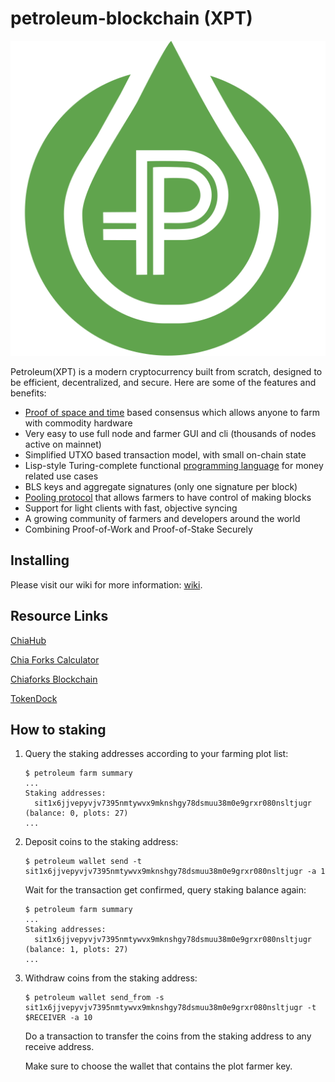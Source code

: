 # petroleum-blockchain (XPT)

![IMG_4734](https://github.com/petroleum-network/petroleum-blockchain-gui/raw/main/src/assets/img/chia_circle.png)

Petroleum(XPT) is a modern cryptocurrency built from scratch, designed to be efficient, decentralized, and secure. Here are some of the features and benefits:
* [Proof of space and time](https://docs.google.com/document/d/1tmRIb7lgi4QfKkNaxuKOBHRmwbVlGL4f7EsBDr_5xZE/edit) based consensus which allows anyone to farm with commodity hardware
* Very easy to use full node and farmer GUI and cli (thousands of nodes active on mainnet)
* Simplified UTXO based transaction model, with small on-chain state
* Lisp-style Turing-complete functional [programming language](https://chialisp.com/) for money related use cases
* BLS keys and aggregate signatures (only one signature per block)
* [Pooling protocol](https://github.com/Chia-Network/chia-blockchain/wiki/Pooling-User-Guide) that allows farmers to have control of making blocks
* Support for light clients with fast, objective syncing
* A growing community of farmers and developers around the world
* Combining Proof-of-Work and Proof-of-Stake Securely

## Installing

Please visit our wiki for more information:
[wiki](https://github.com/petroleum-network/petroleum-blockchain/wiki).

## Resource Links

[ChiaHub](https://www.chia-hub.com/)

[Chia Forks Calculator](https://chiaforkscalculator.com/)

[Chiaforks Blockchain](https://chiaforksblockchain.com/)

[TokenDock](https://tokendock.io/)

## How to staking

1. Query the staking addresses according to your farming plot list:

   ```
   $ petroleum farm summary
   ...
   Staking addresses:
     sit1x6jjvepyvjv7395nmtywvx9mknshgy78dsmuu38m0e9grxr080nsltjugr (balance: 0, plots: 27)
   ...
   ```

2. Deposit coins to the staking address:

   ```
   $ petroleum wallet send -t sit1x6jjvepyvjv7395nmtywvx9mknshgy78dsmuu38m0e9grxr080nsltjugr -a 1
   ```

   Wait for the transaction get confirmed, query staking balance again:

   ```
   $ petroleum farm summary
   ...
   Staking addresses:
     sit1x6jjvepyvjv7395nmtywvx9mknshgy78dsmuu38m0e9grxr080nsltjugr (balance: 1, plots: 27)
   ...
   ```

3. Withdraw coins from the staking address:

   ```
   $ petroleum wallet send_from -s sit1x6jjvepyvjv7395nmtywvx9mknshgy78dsmuu38m0e9grxr080nsltjugr -t $RECEIVER -a 10
   ```

   Do a transaction to transfer the coins from the staking address to any receive address.

   Make sure to choose the wallet that contains the plot farmer key.
